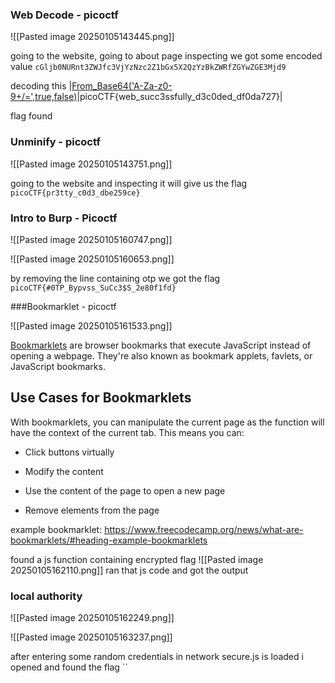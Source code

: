 
### Web Decode - picoctf

![[Pasted image 20250105143445.png]]

going to the website, going to about page inspecting we got some encoded value  `cGljb0NURnt3ZWJfc3VjYzNzc2Z1bGx5X2QzYzBkZWRfZGYwZGE3Mjd9`

decoding this 
|[From_Base64('A-Za-z0-9+/=',true,false)](https://gchq.github.io/CyberChef/#recipe=From_Base64('A-Za-z0-9%2B/%3D',true,false))|picoCTF{web_succ3ssfully_d3c0ded_df0da727}|

flag found 


### Unminify - picoctf

![[Pasted image 20250105143751.png]]


going to the website and inspecting it will give us the flag `picoCTF{pr3tty_c0d3_dbe259ce}`


### Intro to Burp - Picoctf

![[Pasted image 20250105160747.png]]


![[Pasted image 20250105160653.png]]

by removing the line containing otp we got the flag 
`picoCTF{#0TP_Bypvss_SuCc3$S_2e80f1fd}`


###Bookmarklet - picoctf

![[Pasted image 20250105161533.png]]

[Bookmarklets](https://en.wikipedia.org/wiki/Bookmarklet) are browser bookmarks that execute JavaScript instead of opening a webpage. They're also known as bookmark applets, favlets, or JavaScript bookmarks.


## Use Cases for Bookmarklets

With bookmarklets, you can manipulate the current page as the function will have the context of the current tab. This means you can:

- Click buttons virtually
    
- Modify the content
    
- Use the content of the page to open a new page
    
- Remove elements from the page

example bookmarklet: https://www.freecodecamp.org/news/what-are-bookmarklets/#heading-example-bookmarklets

found a js function containing encrypted flag 
![[Pasted image 20250105162110.png]]
ran that js code and got the output 


### local authority 

![[Pasted image 20250105162249.png]]

![[Pasted image 20250105163237.png]]

after entering some random credentials in network secure.js is loaded i opened and found the flag 
``











